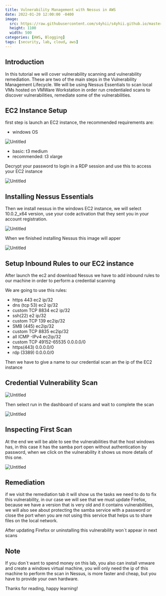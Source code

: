 ```yaml
---
title: Vulnerability Management with Nessus in AWS
date: 2022-01-20 12:00:00 -0400
image: 
  src: https://raw.githubusercontent.com/s4yhii/s4yhii.github.io/master/assets/images/htb/Vulnerability%20Management%20with%20Nessus%20in%20AWS%2090286706ffaf46128c3727fb6f6c7e58/banner.jpg
  height: 1100
  width: 500
categories: [AWS, Blogging]
tags: [security, lab, cloud, aws]
---
```



## Introduction

In this tutorial we will cover vulnerability scanning and vulnerability remediation. These are two of the main steps in the Vulnerability Management Lifecycle. We will be using Nessus Essentials to scan local VMs hosted on VMWare Workstation in order run credentialed scans to discover vulnerabilities, remediate some of the vulnerabilities.

## EC2 Instance Setup

first step is launch an EC2 instance, the recommended requirements are:

- windows OS

![Untitled](https://raw.githubusercontent.com/s4yhii/s4yhii.github.io/master/assets/images/htb/Vulnerability%20Management%20with%20Nessus%20in%20AWS%2090286706ffaf46128c3727fb6f6c7e58/Untitled.jpg)

- basic: t3 medium
- recommended: t3 xlarge

Decrypt your password to login in a RDP session and use this to access your EC2 instance

![Untitled](https://raw.githubusercontent.com/s4yhii/s4yhii.github.io/master/assets/images/htb/Vulnerability%20Management%20with%20Nessus%20in%20AWS%2090286706ffaf46128c3727fb6f6c7e58/Untitled%201.jpg)

## Installing Nessus Essentials

Then we install nessus in the windows EC2 instance, we will select 10.0.2_x64 version, use your code activation that they sent you in your account registration.

![Untitled](https://raw.githubusercontent.com/s4yhii/s4yhii.github.io/master/assets/images/htb/Vulnerability%20Management%20with%20Nessus%20in%20AWS%2090286706ffaf46128c3727fb6f6c7e58/Untitled%202.jpg)

When we finished installing Nessus this image will apper

![Untitled](https://raw.githubusercontent.com/s4yhii/s4yhii.github.io/master/assets/images/htb/Vulnerability%20Management%20with%20Nessus%20in%20AWS%2090286706ffaf46128c3727fb6f6c7e58/Untitled%203.jpg)

## Setup Inbound Rules to our EC2 instance

After launch the ec2 and download Nessus we have to add inbound rules to our machine in order to perform a credential scanning

We are going to use this rules:

- https 443       ec2 ip/32
- dns (tcp 53)   ec2 ip/32
- custom TCP 8834 ec2 ip/32
- ssh(22)  e2 ip/32
- custom TCP 139 ec2ip/32
- SMB (445) ec2ip/32
- custom TCP 8835 ec2ip/32
- all ICMP -IPv4 ec2ip/32
- custom TCP 49152-65535 0.0.0.0/0
- https(443) 0.0.0.0/0
- rdp (3389) 0.0.0.0/0

Then we have to give a name to our credential scan an the ip of the EC2 instance

## Credential Vulnerability Scan

![Untitled](https://raw.githubusercontent.com/s4yhii/s4yhii.github.io/master/assets/images/htb/Vulnerability%20Management%20with%20Nessus%20in%20AWS%2090286706ffaf46128c3727fb6f6c7e58/Untitled%204.jpg)

Then select run in the dashboard of scans and wait to complete the scan

![Untitled](https://raw.githubusercontent.com/s4yhii/s4yhii.github.io/master/assets/images/htb/Vulnerability%20Management%20with%20Nessus%20in%20AWS%2090286706ffaf46128c3727fb6f6c7e58/Untitled%205.jpg)

## Inspecting First Scan

At the end we will be able to see the vulnerabilities that the host windows has, in this case it has the samba port open without authentication by password, when we click on the vulnerability it shows us more details of this one.

![Untitled](https://raw.githubusercontent.com/s4yhii/s4yhii.github.io/master/assets/images/htb/Vulnerability%20Management%20with%20Nessus%20in%20AWS%2090286706ffaf46128c3727fb6f6c7e58/Untitled%206.jpg)

## Remediation

if we visit the remediation tab it will show us the tasks we need to do to fix this vulnerability, in our case we will see that we must update Firefox, because we have a version that is very old and it contains vulnerabilities, we will also see about protecting the samba service with a password or close the port when you are not using this service that helps us to share files on the local network.

After updating Firefox or uninstalling this vulnerability won´t appear in next scans

## Note

If you don´t want to spend money on this lab, you also can install vmware and create a windows virtual machine, you will only need the ip of this machine to perform the scan in Nessus, is more faster and cheap, but you have to provide your own hardware.

Thanks for reading, happy learning!